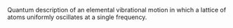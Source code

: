 Quantum description of an elemental vibrational motion in which a lattice of atoms uniformly oscillates at a single frequency.